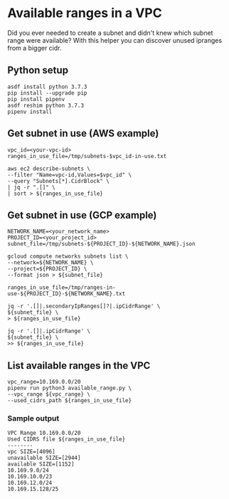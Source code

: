 # Available ranges in a VPC

Did you ever needed to create a subnet and didn't knew which subnet range were available?
With this helper you can discover unused ipranges from a bigger cidr.

## Python setup

```shell
asdf install python 3.7.3
pip install --upgrade pip
pip install pipenv
asdf reshim python 3.7.3
pipenv install
```

## Get subnet in use (AWS example)

```shell
vpc_id=<your-vpc-id>
ranges_in_use_file=/tmp/subnets-$vpc_id-in-use.txt

aws ec2 describe-subnets \
--filter "Name=vpc-id,Values=$vpc_id" \
--query "Subnets[*].CidrBlock" \
| jq -r ".[]" \
| sort > ${ranges_in_use_file}
```

## Get subnet in use (GCP example)

```shell
NETWORK_NAME=<your_network_name>
PROJECT_ID=<your_project_id>
subnet_file=/tmp/subnets-${PROJECT_ID}-${NETWORK_NAME}.json

gcloud compute networks subnets list \
--network=${NETWORK_NAME} \
--project=${PROJECT_ID} \
--format json > ${subnet_file}

ranges_in_use_file=/tmp/ranges-in-use-${PROJECT_ID}-${NETWORK_NAME}.txt

jq -r '.[]|.secondaryIpRanges[]?|.ipCidrRange' \
${subnet_file} \
> ${ranges_in_use_file}

jq -r '.[]|.ipCidrRange' \
${subnet_file} \
>> ${ranges_in_use_file}
```

## List available ranges in the VPC

```shell
vpc_range=10.169.0.0/20
pipenv run python3 available_range.py \
--vpc_range ${vpc_range} \
--used_cidrs_path ${ranges_in_use_file}
```

### Sample output

```text
VPC Range 10.169.0.0/20
Used CIDRS file ${ranges_in_use_file}
--------
vpc SIZE=[4096]
unavailable SIZE=[2944]
available SIZE=[1152]
10.169.9.0/24
10.169.10.0/23
10.169.12.0/24
10.169.15.128/25
```
